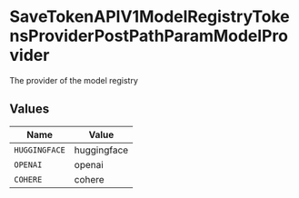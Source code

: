 # SaveTokenAPIV1ModelRegistryTokensProviderPostPathParamModelProvider

The provider of the model registry


## Values

| Name          | Value         |
| ------------- | ------------- |
| `HUGGINGFACE` | huggingface   |
| `OPENAI`      | openai        |
| `COHERE`      | cohere        |